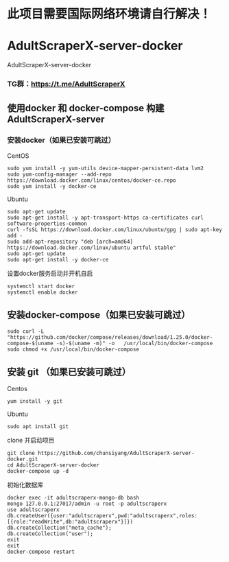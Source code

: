 # 此项目需要国际网络环境请自行解决！
# AdultScraperX-server-docker
AdultScraperX-server-docker  
### TG群：https://t.me/AdultScraperX

## 使用docker 和 docker-compose 构建 AdultScraperX-server  
### 安装docker（如果已安装可跳过）
CentOS
```
sudo yum install -y yum-utils device-mapper-persistent-data lvm2  
sudo yum-config-manager --add-repo https://download.docker.com/linux/centos/docker-ce.repo
sudo yum install -y docker-ce
```
Ubuntu
```
sudo apt-get update  
sudo apt-get install -y apt-transport-https ca-certificates curl software-properties-common
curl -fsSL https://download.docker.com/linux/ubuntu/gpg | sudo apt-key add -
sudo add-apt-repository "deb [arch=amd64] https://download.docker.com/linux/ubuntu artful stable"  
sudo apt-get update  
sudo apt-get install -y docker-ce
```
设置docker服务启动并开机自启
```
systemctl start docker  
systemctl enable docker  
```
## 安装docker-compose（如果已安装可跳过）
```
sudo curl -L "https://github.com/docker/compose/releases/download/1.25.0/docker-compose-$(uname -s)-$(uname -m)" -o   /usr/local/bin/docker-compose  
sudo chmod +x /usr/local/bin/docker-compose
```
## 安装 git （如果已安装可跳过）
Centos 
```
yum install -y git
```
Ubuntu 
```
sudo apt install git
```
clone 并启动项目
```
git clone https://github.com/chunsiyang/AdultScraperX-server-docker.git  
cd AdultScraperX-server-docker  
docker-compose up -d
```
初始化数据库
```
docker exec -it adultscraperx-mongo-db bash
mongo 127.0.0.1:27017/admin -u root -p adultscraperx
use adultscraperx
db.createUser({user:"adultscraperx",pwd:"adultscraperx",roles:[{role:"readWrite",db:"adultscraperx"}]})
db.createCollection("meta_cache");
db.createCollection("user");
exit
exit
docker-compose restart
```
